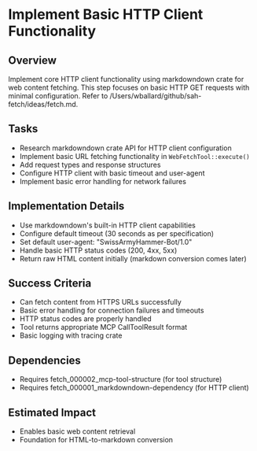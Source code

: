 # Implement Basic HTTP Client Functionality

## Overview
Implement core HTTP client functionality using markdowndown crate for web content fetching. This step focuses on basic HTTP GET requests with minimal configuration. Refer to /Users/wballard/github/sah-fetch/ideas/fetch.md.

## Tasks
- Research markdowndown crate API for HTTP client configuration
- Implement basic URL fetching functionality in `WebFetchTool::execute()`
- Add request types and response structures
- Configure HTTP client with basic timeout and user-agent
- Implement basic error handling for network failures

## Implementation Details
- Use markdowndown's built-in HTTP client capabilities
- Configure default timeout (30 seconds as per specification)
- Set default user-agent: "SwissArmyHammer-Bot/1.0"
- Handle basic HTTP status codes (200, 4xx, 5xx)
- Return raw HTML content initially (markdown conversion comes later)

## Success Criteria
- Can fetch content from HTTPS URLs successfully
- Basic error handling for connection failures and timeouts
- HTTP status codes are properly handled
- Tool returns appropriate MCP CallToolResult format
- Basic logging with tracing crate

## Dependencies
- Requires fetch_000002_mcp-tool-structure (for tool structure)
- Requires fetch_000001_markdowndown-dependency (for HTTP client)

## Estimated Impact
- Enables basic web content retrieval
- Foundation for HTML-to-markdown conversion
